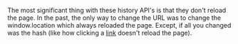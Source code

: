 The most significant thing with these history API's is that they don't reload the page. In the past, the only way to change the URL was to change the window.location which always reloaded the page. Except, if all you changed was the hash (like how clicking a <a href="#target">link</a> doesn't reload the page).
